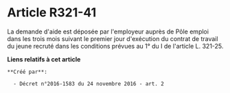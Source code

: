 # Article R321-41

La demande d'aide est déposée par l'employeur auprès de Pôle emploi dans les trois mois suivant le premier jour d'exécution
du contrat de travail du jeune recruté dans les conditions prévues au 1° du I de l'article L. 321-25.

**Liens relatifs à cet article**

	**Créé par**:

	  - Décret n°2016-1583 du 24 novembre 2016 - art. 2
